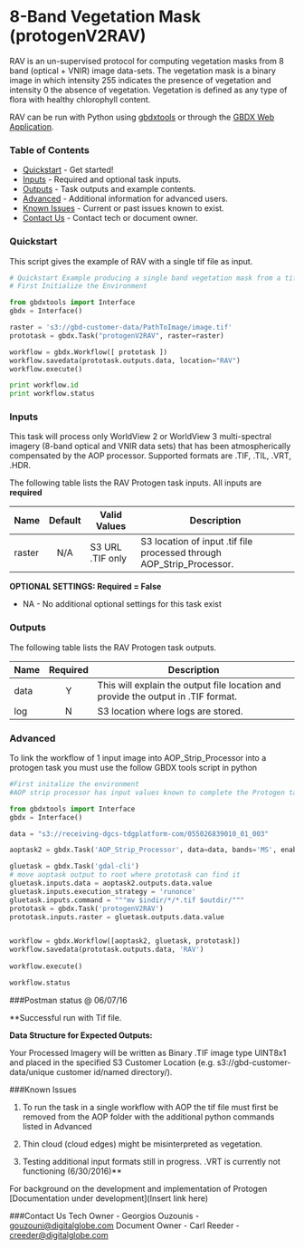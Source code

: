# 8-Band Vegetation Mask (protogenV2RAV)

RAV is an un-supervised protocol for computing vegetation masks from 8 band (optical + VNIR) image data-sets. The vegetation mask is a binary image in which intensity 255 indicates the presence of vegetation and intensity 0 the absence of vegetation. Vegetation is defined as any type of flora with healthy chlorophyll content. 

RAV can be run with Python using   [gbdxtools](https://github.com/DigitalGlobe/gbdxtools) or through the [GBDX Web Application](https://gbdx.geobigdata.io/materials/).  

### Table of Contents
 * [Quickstart](#quickstart) - Get started!
 * [Inputs](#inputs) - Required and optional task inputs.
 * [Outputs](#outputs) - Task outputs and example contents.
 * [Advanced](#advanced) - Additional information for advanced users.
 * [Known Issues](#known-issues) - Current or past issues known to exist.
 * [Contact Us](#contact-us) - Contact tech or document owner.

### Quickstart

This script gives the example of RAV with a single tif file as input. 

```python
# Quickstart Example producing a single band vegetation mask from a tif file.
# First Initialize the Environment

from gbdxtools import Interface
gbdx = Interface()

raster = 's3://gbd-customer-data/PathToImage/image.tif'
prototask = gbdx.Task("protogenV2RAV", raster=raster)

workflow = gbdx.Workflow([ prototask ])  
workflow.savedata(prototask.outputs.data, location="RAV")
workflow.execute()

print workflow.id
print workflow.status
```
	
### Inputs

This task will process only WorldView 2 or WorldView 3 multi-spectral imagery (8-band optical and VNIR data sets) that has been atmospherically compensated by the AOP processor.  Supported formats are .TIF, .TIL, .VRT, .HDR.

The following table lists the RAV Protogen task inputs.
All inputs are **required**

Name                     |       Default         |        Valid Values             |   Description
-------------------------|:---------------------:|---------------------------------|-----------------
raster                   |          N/A          | S3 URL   .TIF only              | S3 location of input .tif file processed through AOP_Strip_Processor.


**OPTIONAL SETTINGS: Required = False**

* NA - No additional optional settings for this task exist


### Outputs

The following table lists the RAV Protogen task outputs.

Name | Required |   Description
-----|:--------:|-----------------
data |     Y    | This will explain the output file location and provide the output in .TIF format.
log  |     N    | S3 location where logs are stored.


### Advanced
To link the workflow of 1 input image into AOP_Strip_Processor into a protogen task you must use the follow GBDX tools script in python

```python
#First initalize the environment 
#AOP strip processor has input values known to complete the Protogen tasks

from gbdxtools import Interface
gbdx = Interface()

data = "s3://receiving-dgcs-tdgplatform-com/055026839010_01_003"

aoptask2 = gbdx.Task('AOP_Strip_Processor', data=data, bands='MS', enable_acomp=True, enable_pansharpen=False, enable_dra=False)     # creates acomp'd multispectral image

gluetask = gbdx.Task('gdal-cli')                                 
# move aoptask output to root where prototask can find it
gluetask.inputs.data = aoptask2.outputs.data.value
gluetask.inputs.execution_strategy = 'runonce'
gluetask.inputs.command = """mv $indir/*/*.tif $outdir/"""
prototask = gbdx.Task('protogenV2RAV')
prototask.inputs.raster = gluetask.outputs.data.value


workflow = gbdx.Workflow([aoptask2, gluetask, prototask])
workflow.savedata(prototask.outputs.data, 'RAV')
  
workflow.execute()

workflow.status
```

###Postman status @ 06/07/16

**Successful run with Tif file.  



**Data Structure for Expected Outputs:**

Your Processed Imagery will be written as Binary .TIF image type UINT8x1 and placed in the specified S3 Customer Location (e.g.  s3://gbd-customer-data/unique customer id/named directory/).  

###Known Issues
1) To run the task in a single workflow with AOP the tif file must first be removed from the AOP folder with the additional python commands listed in Advanced

2) Thin cloud (cloud edges) might be misinterpreted as vegetation. 

3) Testing additional input formats still in progress.  .VRT is currently not functioning (6/30/2016)**

For background on the development and implementation of  Protogen  [Documentation under development](Insert link here)

###Contact Us
Tech Owner - Georgios Ouzounis - gouzouni@digitalglobe.com
Document Owner - Carl Reeder - creeder@digitalglobe.com
